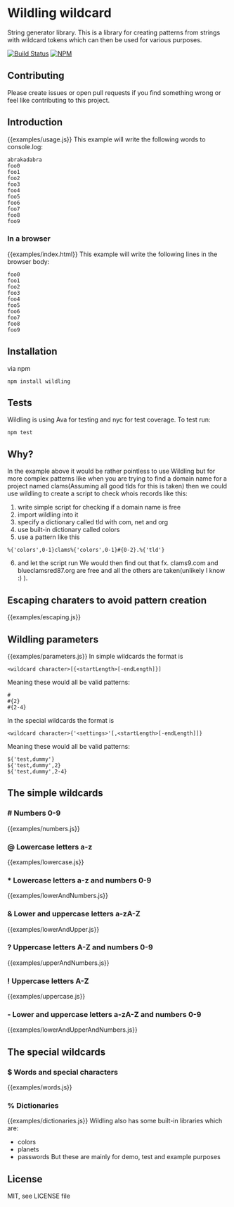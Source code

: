 # Wildling wildcard

String generator library. This is a library for creating patterns from strings with wildcard tokens which can then be used for various purposes.

[![Build Status](https://travis-ci.org/JustZisGuy/wildling.svg?branch=master)](https://travis-ci.org/JustZisGuy/wildling)
[![NPM](https://nodei.co/npm/wildling.png)](https://npmjs.org/package/wildling)

## Contributing

Please create issues or open pull requests if you find something wrong or feel like contributing to this project.

## Introduction

{{examples/usage.js}}
This example will write the following words to console.log:

```
abrakadabra
foo0
foo1
foo2
foo3
foo4
foo5
foo6
foo7
foo8
foo9
```

### In a browser

{{examples/index.html}}
This example will write the following lines in the browser body:

```
foo0
foo1
foo2
foo3
foo4
foo5
foo6
foo7
foo8
foo9
```

## Installation

via npm

```
npm install wildling
```

## Tests

Wildling is using Ava for testing and nyc for test coverage.
To test run:

```
npm test
```

## Why?

In the example above it would be rather pointless to use Wildling but for more
complex patterns like when you are trying to find a domain name for a project
named clams(Assuming all good tlds for this is taken) then we could use wildling
to create a script to check whois records like this:

1. write simple script for checking if a domain name is free
2. import wildling into it
3. specify a dictionary called tld with com, net and org
4. use built-in dictionary called colors
5. use a pattern like this

```
%{'colors',0-1}clams%{'colors',0-1}#{0-2}.%{'tld'}
```

6. and let the script run
   We would then find out that fx. clams9.com and blueclamsred87.org are free and all the others are taken(unlikely I know :) ).

## Escaping charaters to avoid pattern creation

{{examples/escaping.js}}

## Wildling parameters

{{examples/parameters.js}}
In simple wildcards the format is

```
<wildcard character>[{<startLength>[-endLength]}]
```

Meaning these would all be valid patterns:

```
#
#{2}
#{2-4}
```

In the special wildcards the format is

```
<wildcard character>{'<settings>'[,<startLength>[-endLength]]}
```

Meaning these would all be valid patterns:

```
${'test,dummy'}
${'test,dummy',2}
${'test,dummy',2-4}
```

## The simple wildcards

### \# Numbers 0-9

{{examples/numbers.js}}

### @ Lowercase letters a-z

{{examples/lowercase.js}}

### \* Lowercase letters a-z and numbers 0-9

{{examples/lowerAndNumbers.js}}

### & Lower and uppercase letters a-zA-Z

{{examples/lowerAndUpper.js}}

### ? Uppercase letters A-Z and numbers 0-9

{{examples/upperAndNumbers.js}}

### ! Uppercase letters A-Z

{{examples/uppercase.js}}

### - Lower and uppercase letters a-zA-Z and numbers 0-9

{{examples/lowerAndUpperAndNumbers.js}}

## The special wildcards

### \$ Words and special characters

{{examples/words.js}}

### % Dictionaries

{{examples/dictionaries.js}}
Wildling also has some built-in libraries which are:

- colors
- planets
- passwords
  But these are mainly for demo, test and example purposes

## License

MIT, see LICENSE file
